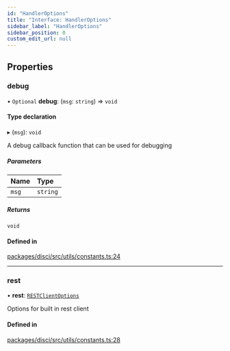 ```yaml
---
id: "HandlerOptions"
title: "Interface: HandlerOptions"
sidebar_label: "HandlerOptions"
sidebar_position: 0
custom_edit_url: null
---
```


## Properties

### debug

• `Optional` **debug**: (`msg`: `string`) => `void`

#### Type declaration

▸ (`msg`): `void`

A debug callback function that can be used for debugging

##### Parameters

| Name | Type |
| :------ | :------ |
| `msg` | `string` |

##### Returns

`void`

#### Defined in

[packages/disci/src/utils/constants.ts:24](https://github.com/typicalninja493/disci/blob/bbc5c20/packages/disci/src/utils/constants.ts#L24)

___

### rest

• **rest**: [`RESTClientOptions`](RESTClientOptions.md)

Options for built in rest client

#### Defined in

[packages/disci/src/utils/constants.ts:28](https://github.com/typicalninja493/disci/blob/bbc5c20/packages/disci/src/utils/constants.ts#L28)
